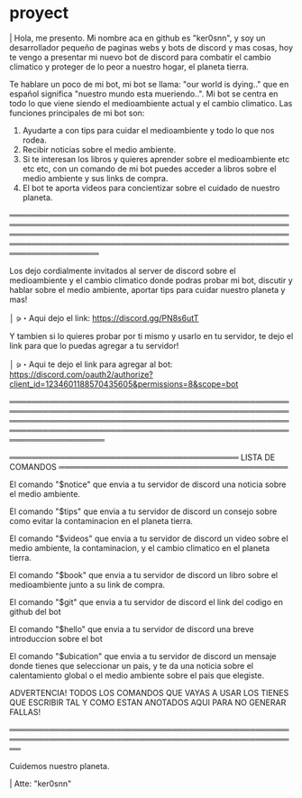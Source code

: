 # proyect
| Hola, me presento. Mi nombre aca en github es "ker0snn", y soy un desarrollador pequeño de paginas webs y bots de discord y mas cosas, hoy te vengo a presentar mi nuevo bot de discord para combatir el cambio climatico y proteger de lo peor a nuestro hogar, el planeta tierra.

Te hablare un poco de mi bot, mi bot se llama: "our world is dying.." que en español significa "nuestro mundo esta mueriendo..". Mi bot se centra en todo lo que viene siendo el medioambiente actual y el cambio climatico. Las funciones principales de mi bot son:

1) Ayudarte a con tips para cuidar el medioambiente y todo lo que nos rodea.
2) Recibir noticias sobre el medio ambiente.
3) Si te interesan los libros y quieres aprender sobre el medioambiente etc etc etc, con un comando de mi bot puedes acceder a libros sobre el medio ambiente y sus links de compra.
4) El bot te aporta videos para concientizar sobre el cuidado de nuestro planeta.
 
════════════════════════════════════════════════════════════════════════════════════════════════════════════════════════════════════════════════════════════════════════════════════════════════════════════════════════

Los dejo cordialmente invitados al server de discord sobre el medioambiente y el cambio climatico donde podras probar mi bot, discutir y hablar sobre el medio ambiente, aportar tips para cuidar nuestro planeta y mas!

│ ⪩・Aqui dejo el link: https://discord.gg/PN8s6utT

Y tambien si lo quieres probar por ti mismo y usarlo en tu servidor, te dejo el link para que lo puedas agregar a tu servidor!

│ ⪩・Aqui te dejo el link para agregar al bot: https://discord.com/oauth2/authorize?client_id=1234601188570435605&permissions=8&scope=bot


═════════════════════════════════════════════════════════════════════════════════════════════════════════════════════════════════════════════════════════════════════════════════════════════════════════════════════════

═════════════════════════════════════════ LISTA DE COMANDOS ═════════════════════════════════════════

El comando "$notice" que envia a tu servidor de discord una noticia sobre el medio ambiente.

El comando "$tips" que envia a tu servidor de discord un consejo sobre como evitar la contaminacion en el planeta tierra.

El comando "$videos" que envia a tu servidor de discord un video sobre el medio ambiente, la contaminacion, y el cambio climatico en el planeta tierra. 

El comando "$book" que envia a tu servidor de discord un libro sobre el medioambiente junto a su link de compra.

El comando "$git" que envia a tu servidor de discord el link del codigo en github del bot

El comando "$hello" que envia a tu servidor de discord una breve introduccion sobre el bot

El comando "$ubication" que envia a tu servidor de discord un mensaje donde tienes que seleccionar un pais, y te da una noticia sobre el calentamiento global o el medio ambiente sobre el pais que elegiste.

ADVERTENCIA! TODOS LOS COMANDOS QUE VAYAS A USAR LOS TIENES QUE ESCRIBIR TAL Y COMO ESTAN ANOTADOS AQUI PARA NO GENERAR FALLAS! 

══════════════════════════════════════════════════════════════════════════════════════════════════════
 

Cuidemos nuestro planeta.

| Atte: "ker0snn" 

